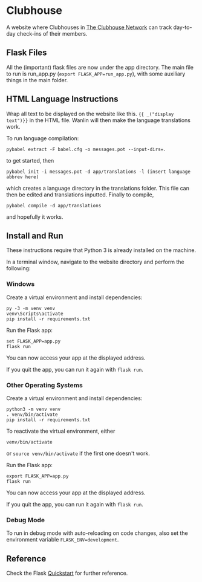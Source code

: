 # Clubhouse

A website where Clubhouses in [The Clubhouse Network](https://theclubhousenetwork.org/) can track day-to-day check-ins of their members.

## Flask Files

All the (important) flask files are now under the app directory. The main file to run is run_app.py (```export FLASK_APP=run_app.py```), with some auxiliary things in the main folder.

## HTML Language Instructions

Wrap all text to be displayed on the website like this.
```{{ _("display text")}}```
in the HTML file. Wanlin will then make the language translations work.

To run language compilation:

```
pybabel extract -F babel.cfg -o messages.pot --input-dirs=.
```
to get started, then
```
pybabel init -i messages.pot -d app/translations -l (insert language abbrev here)
```
which creates a language directory in the translations folder. This file can then be edited and translations inputted.
Finally to compile,
```
pybabel compile -d app/translations
```
and hopefully it works.

## Install and Run

These instructions require that Python 3 is already installed on the machine.

In a terminal window, navigate to the website directory and perform the following:

### Windows

Create a virtual environment and install dependencies:
```
py -3 -m venv venv
venv\Scripts\activate
pip install -r requirements.txt
```

Run the Flask app:
```
set FLASK_APP=app.py
flask run
```

You can now access your app at the displayed address.

If you quit the app, you can run it again with `flask run`.

### Other Operating Systems

Create a virtual environment and install dependencies:
```
python3 -m venv venv
. venv/bin/activate
pip install -r requirements.txt
```

To reactivate the virtual environment, either
```
venv/bin/activate
```
or
```source venv/bin/activate```
if the first one doesn't work.

Run the Flask app:
```
export FLASK_APP=app.py
flask run
```

You can now access your app at the displayed address.

If you quit the app, you can run it again with `flask run`.

### Debug Mode

To run in debug mode with auto-reloading on code changes, also set the environment variable `FLASK_ENV=development`.

## Reference
Check the Flask [Quickstart](https://flask.palletsprojects.com/en/1.1.x/quickstart/#) for further reference.

